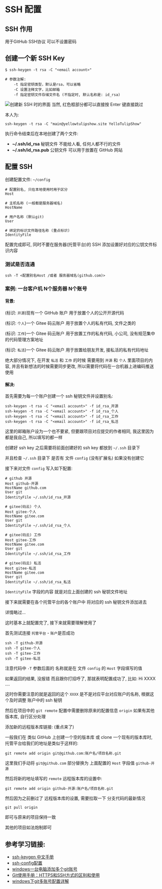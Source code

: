 # SSH 配置

## SSH 作用
用于GitHub SSH协议 可以不设置密码


## 创建一个新 SSH Key
```shell
$ ssh-keygen -t rsa -C "<email account>"

# 参数注解:
    -t 指定密钥类型，默认是rsa，可以省略
    -C 设置注释文字，比如邮箱
    -f 指定密钥文件存储文件名 (不指定时, 默认名称是: id_rsa)
```
![创建新 SSH 时的界面](https://ytsimg.gitee.io/blog/yts_github_io/git/ssh/ssh_new_create.png)
当然, 红色框部分都可以直接按 Enter 键直接跳过

本人为:
```shell
ssh-keygen -t rsa -C "main@yellowtulipshow.site YelloTulipShow"
```

执行命令结束后在本地创建了两个文件:
* **~/.ssh/id_rsa**
    秘钥文件 不能给人看, 任何人都不行的文件
* **~/.ssh/id_rsa.pub**
    公钥文件 可以用于放置在 GitHub 网站


## 配置 SSH
创建配置文件: `~/config`
```shell
# 配置别名, 只在本地使用时用于区分
Host

# 主机名称 (一般都是服务器域名)
HostName

# 用户名称 (默认git)
User

# 绑定的标识文件路径名称 (重点标识)
IdentityFile
```
配置完成即可, 同时不要在服务器(托管平台)的 SSH 添加设置好对应的公钥文件标识内容

### 测试是否连通
```shell
ssh -T <配置别名Host /或者 服务器域名(github.com)>
```

### 案例: 一台客户机 N个服务器 N个账号
#### 背景:

(标识: `开源`)现有一个 GitHub 账户 用于放置个人的公开开源代码

(标识: `个人`)一个 Gitee 码云账户 用于放置个人的私有代码, 文件之类的

(标识: `工作`)一个 Gitee 码云账户 用于放置工作的私有代码, 小公司, 没有规范集中的代码管理方案地址

(标识: `私活`)一个 Gitee 码云账户 用于放置给朋友开发, 接私活的私有代码地址

绝大部分情况下, 在开发 `私活` 和 `工作` 的时候 需要用到 `开源` 和 `个人` 里面项目的内容, 并且有新想法的时候需要同步更改, 所以需要将代码在一台机器上进编码推送使用

#### 解决:

首先需要为每一个账户创建一个 ssh 秘钥文件并设置别名:
```shell
ssh-keygen -t rsa -C "<email account>" -f id_rsa_开源
ssh-keygen -t rsa -C "<email account>" -f id_rsa_个人
ssh-keygen -t rsa -C "<email account>" -f id_rsa_工作
ssh-keygen -t rsa -C "<email account>" -f id_rsa_私活
```
这里的邮箱账户设为一个也不要紧, 但要跟项目对应提交的作者相同, 我这里因为都是我自己, 所以填写的都一样

创建好 ssh key 之后需要将前面创建好的 ssh key 都放到 `~/.ssh` 目录下

并且检查 `~/.ssh` 目录下 是否有 文件 `config` (没有扩展名) 如果没有创建它

接下来对文件 `config` 写入如下配置:
```shell
# github 开源
Host github-开源
HostName github.com
User git
IdentityFile ~/.ssh/id_rsa_开源

# gitee(码云) 个人
Host gitee-个人
HostName gitee.com
User git
IdentityFile ~/.ssh/id_rsa_个人

# gitee(码云) 工作
Host gitee-工作
HostName gitee.com
User git
IdentityFile ~/.ssh/id_rsa_工作

# gitee(码云) 私活
Host gitee-私活
HostName gitee.com
User git
IdentityFile ~/.ssh/id_rsa_私活
```

`IdentityFile` 字段的内容 就是对应上面创建的 ssh 秘钥文件地址

接下来就需要在各个托管平台的各个账户中 将对应的 ssh 秘钥文件添加进去

详情略过...

这时基本上就配置完了, 接下来就需要理解使用了

首先测试连接 `托管平台` - `账户`是否成功
```shell
ssh -T github-开源
ssh -T gitee-个人
ssh -T gitee-工作
ssh -T gitee-私活
```
注意代码中 `-T` 参数后面的 名称就是在 文件 `config` 的 `Host` 字段填写的值

如果返回的结果, 没报错 而且跟你打招呼了, 那就表明配置成功了, 比如: Hi XXXX ....

这时你需要注意的就是返回的这个 `XXXX` 是不是对应平台对应账户的名称, 根据这个及时调整 账户中的 ssh 秘钥

然后在项目中的 `git remote` 配置中需要删除原来的配置信息 `origin` 如果有其他版本库, 自行区分处理

添加新的远程版本库链接: (重点来了)

一般我们在 类似 GitHub 上创建一个空的版本库 或 clone 一个现有的版本库时, 托管平台给我们的地址是类似于这样的:
```shell
git remote add origin git@github.com:账户名/项目名称.git
```

这里我们手动将 `git@github.com` 部分替换为 上面配置的 `Host` 字段值 `github-开源`

然后将新的地址填写的 `remote` 远程版本库的设置中:
```shell
git remote add origin github-开源:账户名/项目名称.git
```

然后因为之前删过了 远程版本库的设置, 需要拉取一下 分支代码的最新情况
```shell
git pull origin
```
即可与原来的项目保持一致

其他的项目如法炮制即可

## 参考学习链接:
* [ssh-keygen 中文手册](http://www.jinbuguo.com/openssh/ssh-keygen.html)
* [ssh-config配置](https://blog.csdn.net/huasonl88/article/details/52166876)
* [windows一台电脑添加多个git账号](https://blog.csdn.net/qq1332479771/article/details/70149616)
* [Git使用手册：HTTPS和SSH方式的区别和使用](https://www.cnblogs.com/lqfxyy/p/5740720.html)
* [windows下git多账号配置详解](https://jingyan.baidu.com/article/ab69b2708d09382ca7189f9b.html)

